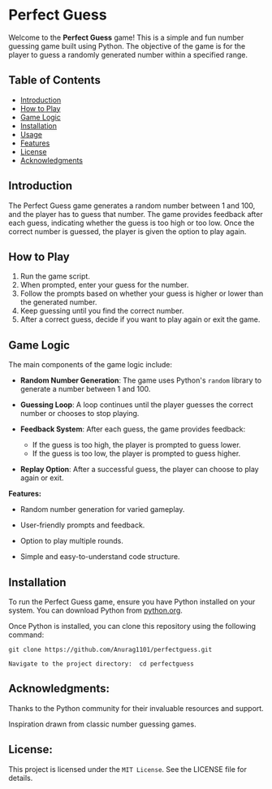 # Perfect Guess

Welcome to the **Perfect Guess** game! This is a simple and fun number guessing game built using Python. The objective of the game is for the player to guess a randomly generated number within a specified range.

## Table of Contents

- [Introduction](#introduction)
- [How to Play](#how-to-play)
- [Game Logic](#game-logic)
- [Installation](#installation)
- [Usage](#usage)
- [Features](#features)
- [License](#license)
- [Acknowledgments](#acknowledgments)

## Introduction

The Perfect Guess game generates a random number between 1 and 100, and the player has to guess that number. The game provides feedback after each guess, indicating whether the guess is too high or too low. Once the correct number is guessed, the player is given the option to play again.

## How to Play

1. Run the game script.
2. When prompted, enter your guess for the number.
3. Follow the prompts based on whether your guess is higher or lower than the generated number.
4. Keep guessing until you find the correct number.
5. After a correct guess, decide if you want to play again or exit the game.

## Game Logic

The main components of the game logic include:

- **Random Number Generation**: The game uses Python's `random` library to generate a number between 1 and 100.
  
- **Guessing Loop**: A loop continues until the player guesses the correct number or chooses to stop playing.
  
- **Feedback System**: After each guess, the game provides feedback:
  
  - If the guess is too high, the player is prompted to guess lower.
  - If the guess is too low, the player is prompted to guess higher.

- **Replay Option**: After a successful guess, the player can choose to play again or exit.

**Features:**

- Random number generation for varied gameplay.

- User-friendly prompts and feedback.

- Option to play multiple rounds.

- Simple and easy-to-understand code structure.

## Installation

To run the Perfect Guess game, ensure you have Python installed on your system. You can download Python from [python.org](https://www.python.org/downloads/).

Once Python is installed, you can clone this repository using the following command:

    git clone https://github.com/Anurag1101/perfectguess.git

    Navigate to the project directory:  cd perfectguess

## Acknowledgments:

Thanks to the Python community for their invaluable resources and support.

Inspiration drawn from classic number guessing games.

## License:

This project is licensed under the `MIT License`. See the LICENSE file for details.


